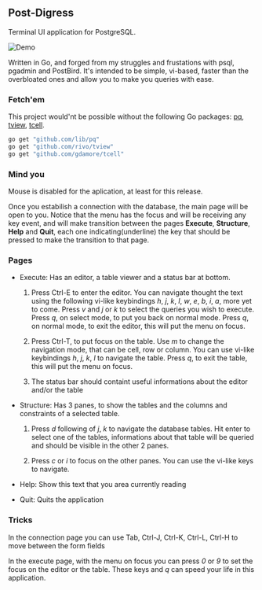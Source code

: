 ## Post-Digress
Terminal UI application for PostgreSQL.

![Demo](https://github.com/Felipe-Aquino/postdigress/blob/master/demonstration.png)


Written in Go, and forged from my struggles and frustations with psql, pgadmin and PostBird.
It's intended to be simple, vi-based, faster than the overbloated ones and allow you to make you queries with ease.

### Fetch'em
This project would'nt be possible without the following Go packages: [pq](https://github.com/lib/pq), [tview](https://github.com/rivo/tview), [tcell](https://github.com/gdamore/tcell).

```bash
go get "github.com/lib/pq"
go get "github.com/rivo/tview"
go get "github.com/gdamore/tcell"
```

### Mind you
Mouse is disabled for the aplication, at least for this release.

Once you estabilish a connection with the database, the main page will be open to you.
Notice that the menu has the focus and will be receiving any key event,
and will make transition between the pages **Execute**, **Structure**,
**Help** and **Quit**, each one indicating(underline) the key that should be pressed to
make the transition to that page.

### Pages
* Execute: Has an editor, a table viewer and a status bar at bottom.
  1. Press Ctrl-E to enter the editor. You can navigate thought the text using
  the following vi-like keybindings _h_, _j_, _k_, _l_, _w_, _e_, _b_, _i_, _a_,
  more yet to come. Press _v_ and _j_ or _k_ to select the queries you wish to execute.
  Press _q_, on select mode, to put you back on normal mode.
  Press _q_, on normal mode, to exit the editor, this will put the menu on focus.

  2. Press Ctrl-T, to put focus on the table. Use _m_ to change the navigation mode,
  that can be cell, row or column. You can use vi-like keybindings _h_, _j_, _k_, _l_ to navigate
  the table. Press _q_, to exit the table, this will put the menu on focus.

  3. The status bar should containt useful informations about the editor and/or the table

* Structure: Has 3 panes, to show the tables and the columns and constraints of a selected table.
  1. Press _d_ following of _j_, _k_ to navigate the database tables. Hit enter to select one of 
  the tables, informations about that table will be queried and should be visible in the other 2 panes.

  2. Press _c_ or _i_ to focus on the other panes. You can use the vi-like keys to navigate.

* Help: Show this text that you area currently reading
* Quit: Quits the application

### Tricks
In the connection page you can use Tab, Ctrl-J, Ctrl-K, Ctrl-L, Ctrl-H to move between the form fields

In the execute page, with the menu on focus you can press _0_ or _9_ to set the focus on the editor or the table.
These keys and _q_ can speed your life in this application.
